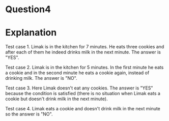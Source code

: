 # Question4
# Explanation

Test case 1. Limak is in the kitchen for 7 minutes. He eats three cookies and after each of them he indeed drinks milk in the next minute. The answer is "YES".

Test case 2. Limak is in the kitchen for 5 minutes. In the first minute he eats a cookie and in the second minute he eats a cookie again, instead of drinking milk. The answer is "NO".

Test case 3. Here Limak doesn't eat any cookies. The answer is "YES" because the condition is satisfied (there is no situation when Limak eats a cookie but doesn't drink milk in the next minute).

Test case 4. Limak eats a cookie and doesn't drink milk in the next minute so the answer is "NO".

